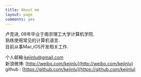 ```yaml
---
title: About me
layout: page
comments: yes
---
```

  
卢克进, 08年毕业于南京理工大学计算机学院.      
熟练使用常见的计算机语言.      
目前从事Mac,iOS开发相关工作.      

个人邮箱:kejinlu@gmail.com      
新浪微博: [http://weibo.com/kejinlu](http://weibo.com/kejinlu)      
github : [https://github.com/kejinlu](https://github.com/kejinlu)      